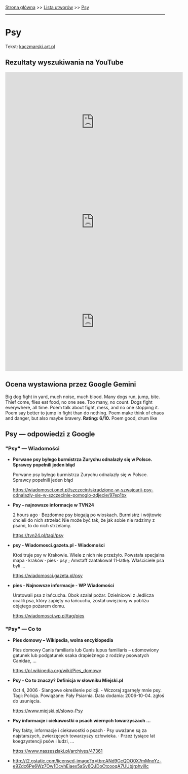 [Strona główna](../index.md) >> [Lista utworów](../list.md) >> [Psy](497.md)

---

# Psy

Tekst: [kaczmarski.art.pl](https://www.kaczmarski.art.pl/tworczosc/wiersze/psy/)

## Rezultaty wyszukiwania na YouTube

<iframe width="560" height="315" src="https://www.youtube.com/embed/5LYBXeFowkc?si=IdontcarewhotheIRSsendsImnotpayingtaxes" title="YouTube video player" frameborder="0" allow="accelerometer; autoplay; clipboard-write; encrypted-media; gyroscope; picture-in-picture; web-share" referrerpolicy="strict-origin-when-cross-origin" allowfullscreen></iframe>

<iframe width="560" height="315" src="https://www.youtube.com/embed/LwgvfV4WzgA?si=IdontcarewhotheIRSsendsImnotpayingtaxes" title="YouTube video player" frameborder="0" allow="accelerometer; autoplay; clipboard-write; encrypted-media; gyroscope; picture-in-picture; web-share" referrerpolicy="strict-origin-when-cross-origin" allowfullscreen></iframe>

<iframe width="560" height="315" src="https://www.youtube.com/embed/7Jd5gD4D6K4?si=IdontcarewhotheIRSsendsImnotpayingtaxes" title="YouTube video player" frameborder="0" allow="accelerometer; autoplay; clipboard-write; encrypted-media; gyroscope; picture-in-picture; web-share" referrerpolicy="strict-origin-when-cross-origin" allowfullscreen></iframe>

## Ocena wystawiona przez Google Gemini

Big dog fight in yard, much noise, much blood. Many dogs run, jump, bite. Thief come, flies eat food, no one see. Too many, no count. Dogs fight everywhere, all time. Poem talk about fight, mess, and no one stopping it. Poem say better to jump in fight than do nothing. Poem make think of chaos and danger, but also maybe bravery. **Rating: 6/10.** Poem good, drum like


## Psy — odpowiedzi z Google

### "Psy" — Wiadomości

- **Porwane psy byłego burmistrza Zurychu odnalazły się w Polsce. Sprawcy popełnili jeden błąd**

    Porwane psy byłego burmistrza Zurychu odnalazły się w Polsce. Sprawcy popełnili jeden błąd 

   <https://wiadomosci.onet.pl/szczecin/skradzione-w-szwajcarii-psy-odnalazly-sie-w-szczecinie-pomoglo-zdjecie/97ep1bx>
- **Psy – najnowsze informacje w TVN24**

    2 hours ago  ·  Bezdomne psy biegają po wioskach. Burmistrz i wójtowie chcieli do nich strzelać Nie może być tak, że jak sobie nie radzimy z psami, to do nich strzelamy. 

   <https://tvn24.pl/tagi/psy>
- **psy - Wiadomosci.gazeta.pl - Wiadomości**

    Ktoś truje psy w Krakowie. Wiele z nich nie przeżyło. Powstała specjalna mapa · kraków · pies · psy ; Amstaff zaatakował 11-latkę. Właściciele psa byli ... 

   <https://wiadomosci.gazeta.pl/psy>
- **pies - Najnowsze informacje - WP Wiadomości**

    Uratowali psa z łańcucha. Obok szalał pożar. Dzielnicowi z Jedlicza ocalili psa, który zapięty na łańcuchu, został uwięziony w pobliżu objętego pożarem domu. 

   <https://wiadomosci.wp.pl/tag/pies>

### "Psy" — Co to

- **Pies domowy – Wikipedia, wolna encyklopedia**

    Pies domowy Canis familiaris lub Canis lupus familiaris – udomowiony gatunek lub podgatunek ssaka drapieżnego z rodziny psowatych Canidae, ... 

   <https://pl.wikipedia.org/wiki/Pies_domowy>
- **Psy - Co to znaczy? Definicja w słowniku Miejski.pl**

    Oct 4, 2006  ·  Slangowe określenie policji. - Wczoraj zgarnęły mnie psy. Tagi: Policja. Powiązane: Pały Psiarnia. Data dodania: 2006-10-04. zgłoś do usunięcia. 

   <https://www.miejski.pl/slowo-Psy>
- **Psy informacje i ciekawostki o psach wiernych towarzyszach ...**

    Psy fakty, informacje i ciekawostki o psach · Psy uważane są za najstarszych, zwierzęcych towarzyszy człowieka. · Przez tysiące lat koegzystencji psów i ludzi, ... 

   <https://www.naszeszlaki.pl/archives/47361>
- <http://t2.gstatic.com/licensed-image?q=tbn:ANd9GcQOO0X7mMnoYz-e9Zdc6Pe6Wz7Ow1DcvhEiaex5aSv6QJDoCtcooqA7UUbjrphvjlIc>

